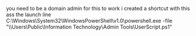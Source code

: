 you need to be a domain admin for this to work
i created a shortcut with this ass the launch line
C:\Windows\System32\WindowsPowerShell\v1.0\powershell.exe -file "\\<server>\Users\Public\Information Technology\Admin Tools\UserScript.ps1"
